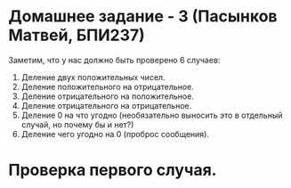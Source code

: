 # Домашнее задание - 3 (Пасынков Матвей, БПИ237)
Заметим, что у нас должно быть проверено 6 случаев:
1) Деление двух положительных чисел.
2) Деление положительного на отрицательное.
3) Деление отрицательного на положительное.
4) Деление отрицательного на отрицательное.
5) Деление 0 на что угодно (необязательно выносить это в отдельный случай, но почему бы и нет?)
6) Деление чего угодно на 0 (проброс сообщения).
# Проверка первого случая.
